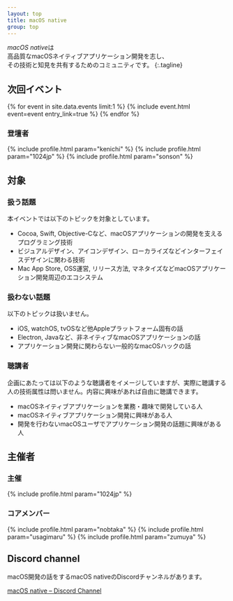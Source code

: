 ```yaml
---
layout: top
title: macOS native
group: top
---
```


*macOS native*は<br>
高品質なmacOSネイティブアプリケーション開発を志し、<br>
その技術と知見を共有するためのコミュニティです。
{:.tagline}



## 次回イベント

{% for event in site.data.events limit:1 %}
{% include event.html event=event entry_link=true %}
{% endfor %}

### 登壇者

<div class="member">
{% include profile.html param="kenichi" %}
{% include profile.html param="1024jp" %}
{% include profile.html param="sonson" %}
</div>


## 対象

### 扱う話題

本イベントでは以下のトピックを対象としています。

- Cocoa, Swift, Objective-Cなど、macOSアプリケーションの開発を支えるプログラミング技術
- ビジュアルデザイン、アイコンデザイン、ローカライズなどインターフェイスデザインに関わる技術
- Mac App Store, OSS運営, リリース方法, マネタイズなどmacOSアプリケーション開発周辺のエコシステム


### 扱わない話題

以下のトピックは扱いません。

- iOS, watchOS, tvOSなど他Appleプラットフォーム固有の話
- Electron, Javaなど、非ネイティブなmacOSアプリケーションの話
- アプリケーション開発に関わらない一般的なmacOSハックの話


### 聴講者

企画にあたっては以下のような聴講者をイメージしていますが、実際に聴講する人の技術属性は問いません。内容に興味があれば自由に聴講できます。

- macOSネイティブアプリケーションを業務・趣味で開発している人
- macOSネイティブアプリケーション開発に興味がある人
- 開発を行わないmacOSユーザでアプリケーション開発の話題に興味がある人



## 主催者

### 主催

<div class="member">
{% include profile.html param="1024jp" %}
</div>

### コアメンバー

<div class="member">
{% include profile.html param="nobtaka" %}
{% include profile.html param="usagimaru" %}
{% include profile.html param="zumuya" %}
</div>



## Discord channel


macOS開発の話をするmacOS nativeのDiscordチャンネルがあります。

[macOS native – Discord Channel](https://discord.gg/vuEscgc)
